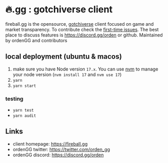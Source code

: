 # 🔥.gg : gotchiverse client 

fireball.gg is the opensource, [gotchiverse](https://gotchiverse.io/) client focused on game and market transparency. To contribute check the [first-time issues](https://github.com/orden-gg/ghst-gg/issues?q=is%3Aopen+is%3Aissue+label%3Afirst-time). The best place to discuss features is https://discord.gg/orden or github. Maintained by ordenGG and contributors 


## local deployment (ubuntu & macos) 

1. make sure you have Node version `17.x`. You can use [nvm](https://github.com/nvm-sh/nvm) to manage your node version (`nvm install 17` and `nvm use 17`)
2. `yarn`
3. `yarn start`

### testing

* `yarn test`
* `yarn audit`


## Links

* client homepage: https://fireball.gg
* ordenGG twitter: https://twitter.com/orden_gg
* ordenGG discord: https://discord.gg/orden
